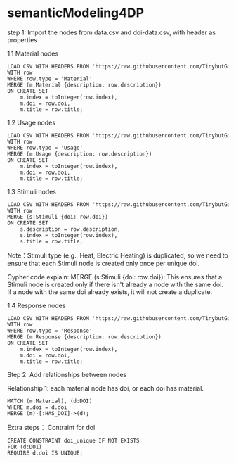 # semanticModeling4DP

step 1: Import the nodes from data.csv and doi-data.csv, with header as properties

1.1 Material nodes

	LOAD CSV WITH HEADERS FROM 'https://raw.githubusercontent.com/TinybutGiant/semanticModeling4DP/main/data.csv' AS row
	WITH row
	WHERE row.type = 'Material'
	MERGE (m:Material {description: row.description})
	ON CREATE SET 
 	    m.index = toInteger(row.index), 
	    m.doi = row.doi, 
	    m.title = row.title;

1.2 Usage nodes

	LOAD CSV WITH HEADERS FROM 'https://raw.githubusercontent.com/TinybutGiant/semanticModeling4DP/main/data.csv' AS row
	WITH row
	WHERE row.type = 'Usage'
	MERGE (m:Usage {description: row.description})
	ON CREATE SET 
 	    m.index = toInteger(row.index), 
	    m.doi = row.doi, 
	    m.title = row.title;

 1.3 Stimuli nodes

	LOAD CSV WITH HEADERS FROM 'https://raw.githubusercontent.com/TinybutGiant/semanticModeling4DP/main/data.csv' AS row
	WITH row
	MERGE (s:Stimuli {doi: row.doi})
	ON CREATE SET 
	    s.description = row.description,  
	    s.index = toInteger(row.index),  
	    s.title = row.title;        
Note：Stimuli type (e.g., Heat, Electric Heating) is duplicated, so we need to ensure that each Stimuli node is created only once per unique doi.

Cypher code explain: MERGE (s:Stimuli {doi: row.doi}): This ensures that a Stimuli node is created only if there isn't already a node with the same doi. If a node with the same doi already exists, it will not create a duplicate.

1.4 Response nodes

	LOAD CSV WITH HEADERS FROM 'https://raw.githubusercontent.com/TinybutGiant/semanticModeling4DP/main/data.csv' AS row
	WITH row
	WHERE row.type = 'Response'
	MERGE (m:Response {description: row.description})
	ON CREATE SET 
 	    m.index = toInteger(row.index), 
	    m.doi = row.doi, 
	    m.title = row.title;

Step 2: Add relationships between nodes

Relationship 1: each material node has doi, or each doi has material. 
	
 	MATCH (m:Material), (d:DOI)
	WHERE m.doi = d.doi
	MERGE (m)-[:HAS_DOI]->(d);





Extra steps： Contraint for doi
	
 	CREATE CONSTRAINT doi_unique IF NOT EXISTS
	FOR (d:DOI)
	REQUIRE d.doi IS UNIQUE;

